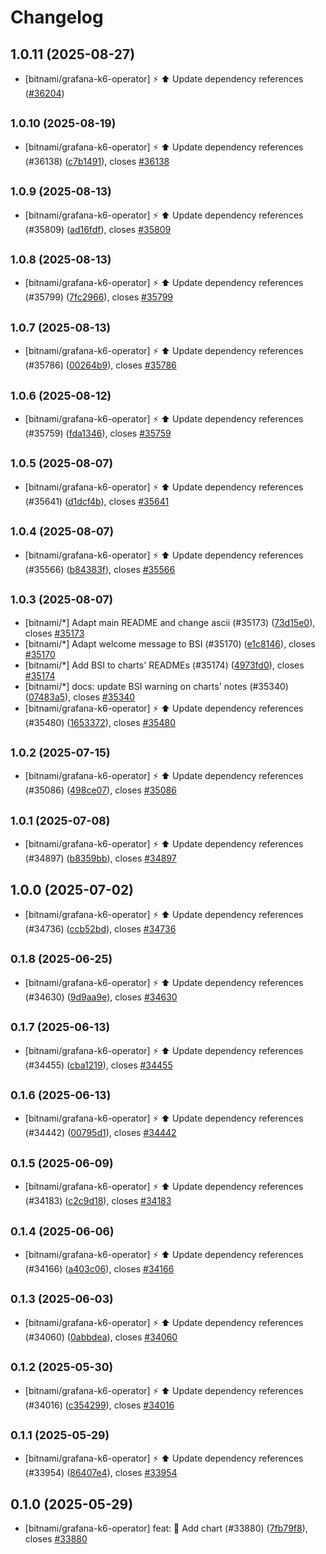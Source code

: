 # Changelog

## 1.0.11 (2025-08-27)

* [bitnami/grafana-k6-operator] :zap: :arrow_up: Update dependency references ([#36204](https://github.com/bitnami/charts/pull/36204))

## <small>1.0.10 (2025-08-19)</small>

* [bitnami/grafana-k6-operator] :zap: :arrow_up: Update dependency references (#36138) ([c7b1491](https://github.com/bitnami/charts/commit/c7b14918d2a9f905e9553c8d660d2f89e6d9c0e7)), closes [#36138](https://github.com/bitnami/charts/issues/36138)

## <small>1.0.9 (2025-08-13)</small>

* [bitnami/grafana-k6-operator] :zap: :arrow_up: Update dependency references (#35809) ([ad16fdf](https://github.com/bitnami/charts/commit/ad16fdfd32c127f88d134f13884365ce06b24f74)), closes [#35809](https://github.com/bitnami/charts/issues/35809)

## <small>1.0.8 (2025-08-13)</small>

* [bitnami/grafana-k6-operator] :zap: :arrow_up: Update dependency references (#35799) ([7fc2966](https://github.com/bitnami/charts/commit/7fc2966815e63efe5ad94b7e048c9b3eaa567500)), closes [#35799](https://github.com/bitnami/charts/issues/35799)

## <small>1.0.7 (2025-08-13)</small>

* [bitnami/grafana-k6-operator] :zap: :arrow_up: Update dependency references (#35786) ([00264b9](https://github.com/bitnami/charts/commit/00264b90dcfaee12f9f8fb6539baf85f070eb445)), closes [#35786](https://github.com/bitnami/charts/issues/35786)

## <small>1.0.6 (2025-08-12)</small>

* [bitnami/grafana-k6-operator] :zap: :arrow_up: Update dependency references (#35759) ([fda1346](https://github.com/bitnami/charts/commit/fda1346f13e34c152571a41ac2d2fda3c6c700a3)), closes [#35759](https://github.com/bitnami/charts/issues/35759)

## <small>1.0.5 (2025-08-07)</small>

* [bitnami/grafana-k6-operator] :zap: :arrow_up: Update dependency references (#35641) ([d1dcf4b](https://github.com/bitnami/charts/commit/d1dcf4b38aa346a65183c233ccae6e1fa655b81c)), closes [#35641](https://github.com/bitnami/charts/issues/35641)

## <small>1.0.4 (2025-08-07)</small>

* [bitnami/grafana-k6-operator] :zap: :arrow_up: Update dependency references (#35566) ([b84383f](https://github.com/bitnami/charts/commit/b84383ff992b19ae4cc1630de8e0cf9c2d6e4ae0)), closes [#35566](https://github.com/bitnami/charts/issues/35566)

## <small>1.0.3 (2025-08-07)</small>

* [bitnami/*] Adapt main README and change ascii (#35173) ([73d15e0](https://github.com/bitnami/charts/commit/73d15e03e04647efa902a1d14a09ea8657429cd0)), closes [#35173](https://github.com/bitnami/charts/issues/35173)
* [bitnami/*] Adapt welcome message to BSI (#35170) ([e1c8146](https://github.com/bitnami/charts/commit/e1c8146831516fb35de736a6f3fd10e5e7a44286)), closes [#35170](https://github.com/bitnami/charts/issues/35170)
* [bitnami/*] Add BSI to charts' READMEs (#35174) ([4973fd0](https://github.com/bitnami/charts/commit/4973fd08dd7e95398ddcc4054538023b542e19f2)), closes [#35174](https://github.com/bitnami/charts/issues/35174)
* [bitnami/*] docs: update BSI warning on charts' notes (#35340) ([07483a5](https://github.com/bitnami/charts/commit/07483a5ed964b409266dc025e4b55bf2eb0f621c)), closes [#35340](https://github.com/bitnami/charts/issues/35340)
* [bitnami/grafana-k6-operator] :zap: :arrow_up: Update dependency references (#35480) ([1653372](https://github.com/bitnami/charts/commit/165337298c876b4f05d00669ed8a7eee92f63a44)), closes [#35480](https://github.com/bitnami/charts/issues/35480)

## <small>1.0.2 (2025-07-15)</small>

* [bitnami/grafana-k6-operator] :zap: :arrow_up: Update dependency references (#35086) ([498ce07](https://github.com/bitnami/charts/commit/498ce078dac055bf37d15af0181987146fca6ec1)), closes [#35086](https://github.com/bitnami/charts/issues/35086)

## <small>1.0.1 (2025-07-08)</small>

* [bitnami/grafana-k6-operator] :zap: :arrow_up: Update dependency references (#34897) ([b8359bb](https://github.com/bitnami/charts/commit/b8359bb3de0238d85e22a34b92ff0f7aa30603cb)), closes [#34897](https://github.com/bitnami/charts/issues/34897)

## 1.0.0 (2025-07-02)

* [bitnami/grafana-k6-operator] :zap: :arrow_up: Update dependency references (#34736) ([ccb52bd](https://github.com/bitnami/charts/commit/ccb52bd3fa344dea080b3c405a1d48f99a892513)), closes [#34736](https://github.com/bitnami/charts/issues/34736)

## <small>0.1.8 (2025-06-25)</small>

* [bitnami/grafana-k6-operator] :zap: :arrow_up: Update dependency references (#34630) ([9d9aa9e](https://github.com/bitnami/charts/commit/9d9aa9e57af6a94a778c4165687daef000d6ff81)), closes [#34630](https://github.com/bitnami/charts/issues/34630)

## <small>0.1.7 (2025-06-13)</small>

* [bitnami/grafana-k6-operator] :zap: :arrow_up: Update dependency references (#34455) ([cba1219](https://github.com/bitnami/charts/commit/cba12198e47f5336c8d894d9e2eb9104e4e8a120)), closes [#34455](https://github.com/bitnami/charts/issues/34455)

## <small>0.1.6 (2025-06-13)</small>

* [bitnami/grafana-k6-operator] :zap: :arrow_up: Update dependency references (#34442) ([00795d1](https://github.com/bitnami/charts/commit/00795d11aeefa828480adb3d646e9fff10e25d5f)), closes [#34442](https://github.com/bitnami/charts/issues/34442)

## <small>0.1.5 (2025-06-09)</small>

* [bitnami/grafana-k6-operator] :zap: :arrow_up: Update dependency references (#34183) ([c2c9d18](https://github.com/bitnami/charts/commit/c2c9d18e63f3611516535a65d2ecff75af176650)), closes [#34183](https://github.com/bitnami/charts/issues/34183)

## <small>0.1.4 (2025-06-06)</small>

* [bitnami/grafana-k6-operator] :zap: :arrow_up: Update dependency references (#34166) ([a403c06](https://github.com/bitnami/charts/commit/a403c067920d8d0c27696cb500dc1b5ff68cdddb)), closes [#34166](https://github.com/bitnami/charts/issues/34166)

## <small>0.1.3 (2025-06-03)</small>

* [bitnami/grafana-k6-operator] :zap: :arrow_up: Update dependency references (#34060) ([0abbdea](https://github.com/bitnami/charts/commit/0abbdeaf446505a5576e4672429fc9a3f80368ba)), closes [#34060](https://github.com/bitnami/charts/issues/34060)

## <small>0.1.2 (2025-05-30)</small>

* [bitnami/grafana-k6-operator] :zap: :arrow_up: Update dependency references (#34016) ([c354299](https://github.com/bitnami/charts/commit/c3542997566113d6b6cab37e3ede5c9896137344)), closes [#34016](https://github.com/bitnami/charts/issues/34016)

## <small>0.1.1 (2025-05-29)</small>

* [bitnami/grafana-k6-operator] :zap: :arrow_up: Update dependency references (#33954) ([86407e4](https://github.com/bitnami/charts/commit/86407e4414ae26d85bbe51d823127e16d81e8ea2)), closes [#33954](https://github.com/bitnami/charts/issues/33954)

## 0.1.0 (2025-05-29)

* [bitnami/grafana-k6-operator] feat: :tada: Add chart (#33880) ([7fb79f8](https://github.com/bitnami/charts/commit/7fb79f857a264d5ee64c28a9902cab3c3e963541)), closes [#33880](https://github.com/bitnami/charts/issues/33880)
